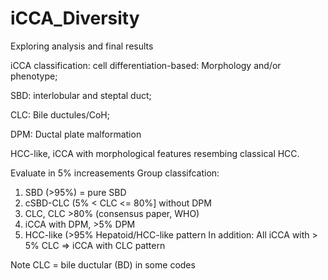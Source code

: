 # iCCA_Diversity

Exploring analysis and final results

iCCA classification: cell differentiation-based: Morphology and/or phenotype;

SBD: interlobular and steptal duct; 

CLC: Bile ductules/CoH;

DPM: Ductal plate malformation

HCC-like, iCCA with morphological features resembing classical HCC. 

Evaluate in 5% increasements
Group classifcation: 
 1. SBD (>95%) = pure SBD 
 2. cSBD-CLC (5% < CLC <= 80%] without DPM 
 3. CLC, CLC >80% (consensus paper, WHO) 
 4. iCCA with DPM, >5% DPM 
 5. HCC-like (>95% Hepatoid/HCC-like pattern
 In addition: All iCCA with > 5% CLC => iCCA with CLC pattern

Note CLC = bile ductular (BD) in some codes
 
 
